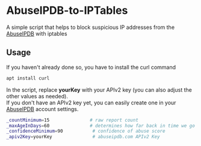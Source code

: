 # AbuseIPDB-to-IPTables
A simple script that helps to block suspicious IP addresses from the [AbuseIPDB](https://abuseipdb.com) with iptables

## Usage
If you haven't already done so, you have to install the curl command

```bash
apt install curl
```
In the script, replace __yourKey__ with your APIv2 key (you can also adjust the other values as needed). <br>
If you don't have an APIv2 key yet, you can easily create one in your [AbuseIPDB](https://abuseipdb.com) account settings.

```bash
_countMinimum=15               # raw report count
_maxAgeInDays=60               # determines how far back in time we go to fetch reports counted for the countMinimum parameter
_confidenceMinimum=90           # confidence of abuse score
_apiv2Key=yourKey               # abuseipdb.com APIv2 Key
```